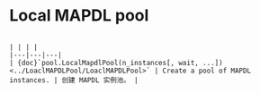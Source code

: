 # Local MAPDL pool

```{table}

| | | |
|---|---|---|
| {doc}`pool.LocalMapdlPool(n_instances[, wait, ...]) <../LoaclMAPDLPool/LoaclMAPDLPool>` | Create a pool of MAPDL instances. | 创建 MAPDL 实例池。 |

```